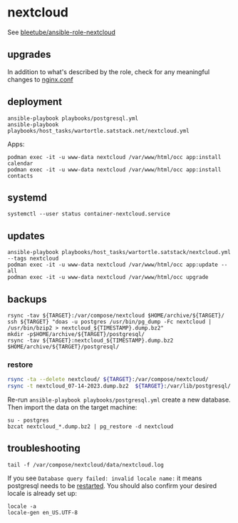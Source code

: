 # nextcloud

See [bleetube/ansible-role-nextcloud](https://github.com/bleetube/ansible-role-nextcloud)

## upgrades

In addition to what's described by the role, check for any meaningful changes to [nginx.conf](https://github.com/nextcloud/docker/blob/master/.examples/docker-compose/with-nginx-proxy/postgres/fpm/web/nginx.conf)

## deployment

```shell
ansible-playbook playbooks/postgresql.yml
ansible-playbook playbooks/host_tasks/wartortle.satstack.net/nextcloud.yml
```

Apps:

```
podman exec -it -u www-data nextcloud /var/www/html/occ app:install calendar
podman exec -it -u www-data nextcloud /var/www/html/occ app:install contacts
```

## systemd

```
systemctl --user status container-nextcloud.service
```

## updates

```
ansible-playbook playbooks/host_tasks/wartortle.satstack/nextcloud.yml --tags nextcloud
podman exec -it -u www-data nextcloud /var/www/html/occ app:update --all
podman exec -it -u www-data nextcloud /var/www/html/occ upgrade
```

## backups

```shell
rsync -tav ${TARGET}:/var/compose/nextcloud $HOME/archive/${TARGET}/
ssh ${TARGET} "doas -u postgres /usr/bin/pg_dump -Fc nextcloud | /usr/bin/bzip2 > nextcloud_${TIMESTAMP}.dump.bz2"
mkdir -p$HOME/archive/${TARGET}/postgresql/
rsync -tav ${TARGET}:nextcloud_${TIMESTAMP}.dump.bz2 $HOME/archive/${TARGET}/postgresql/
```

### restore

```bash
rsync -ta --delete nextcloud/ ${TARGET}:/var/compose/nextcloud/
rsync -t nextcloud_07-14-2023.dump.bz2  ${TARGET}:/var/lib/postgresql/
```

Re-run `ansible-playbook playbooks/postgresql.yml` create a new database. Then import the data on the target machine:

```shell
su - postgres
bzcat nextcloud_*.dump.bz2 | pg_restore -d nextcloud
```

## troubleshooting

```
tail -f /var/compose/nextcloud/data/nextcloud.log
```

If you see `Database query failed: invalid locale name:` it means postgresql needs to be [restarted](https://github.com/ANXS/postgresql/issues/539). You should also confirm your desired locale is already set up:

```
locale -a
locale-gen en_US.UTF-8
```